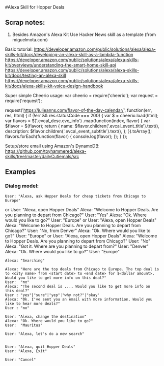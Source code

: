 #Alexa Skill for Hopper Deals

## Scrap notes:
1) Besides Amazon's Alexa Kit Use Hacker News skill as a template (from miguelmota.com)

Basic tutorial:
https://developer.amazon.com/public/solutions/alexa/alexa-skills-kit/docs/developing-an-alexa-skill-as-a-lambda-function
https://developer.amazon.com/public/solutions/alexa/alexa-skills-kit/overviews/understanding-the-smart-home-skill-api
https://developer.amazon.com/public/solutions/alexa/alexa-skills-kit/docs/testing-an-alexa-skill
https://developer.amazon.com/public/solutions/alexa/alexa-skills-kit/docs/alexa-skills-kit-voice-design-handbook

Super simple Cheerio usage:
  var cheerio = require('cheerio');
  var request = require('request');

  request('https://julieanns.com/flavor-of-the-day-calendar/', function(err, res, html) {
    if (!err && res.statusCode === 200) {
      var $ = cheerio.load(html);
      var flavors = $('.evcal_desc.evo_info')
        .map(function(index, flavor) {
          var $flavor = $(flavor);
          return {
            name: $flavor.children('.evcal_event_title').text(),
            description: $flavor.children('.evcal_event_subtitle').text(),
          };
        }).toArray();
      flavors.forEach(function(flavor) {
        console.log(flavor);
      });
    }
  });

Setup/store email using Amazon's DynamoDB:
https://github.com/toyhammered/alexa-skills/tree/master/dailyCutiemals/src



## Examples
### Dialog model:
    User: "Alexa, ask Hopper Deals for cheap tickets from Chicago to Europe"
  or
    User:  "Alexa, open Hopper Deals"
    Alexa: "Welcome to Hopper Deals. Are you planning to depart from Chicago?"
    User:  "Yes"
    Alexa: "Ok. Where would you like to go?"
    User:  "Europe"
  or
    User:  "Alexa, open Hopper Deals"
    Alexa: "Welcome to Hopper Deals. Are you planning to depart from Chicago?"
    User:  "No, from Denver"
    Alexa: "Ok. Where would you like to go?"
    User:  "Europe"
  or
    User:  "Alexa, open Hopper Deals"
    Alexa: "Welcome to Hopper Deals. Are you planning to depart from Chicago?"
    User:  "No"
    Alexa: "Got it. Where are you planning to depart from?"
    User:  "Denver"
    Alexa: "Ok. Where would you like to go?"
    User:  "Europe"

    Alexa: "Searching"

    Alexa: "Here are the top deals from Chicago to Europe. The top deal is to <city name> from <start date> to <end date> for $<dollar amount>. Would you like to get more info on this deal?"
    User:  "no"
    Alexa: "The second deal is .... Would you like to get more info on this deal?"
    User : "yes"|"sure"|"yep"|"why not?"|"okay"
    Alexa: "Ok. I've sent you an email with more information. Would you like to hear more deals?"
    User : "no"

    User: "Alexa, change the destination"
    Alexa: "Ok. Where would you like to go?"
    User:  "Mauritus"

    User: "Alexa, let's do a new search"


    User: "Alexa, quit Hopper Deals"
    User: "Alexa, Exit"

    User: "Cancel"
